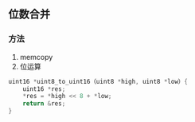 
## 位数合并

### 方法
1. memcopy
2. 位运算

```C
uint16 *uint8_to_uint16（uint8 *high, uint8 *low）{
	uint16 *res;
	*res = *high << 8 + *low;
	return &res;
}
```
